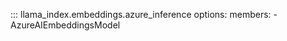 ::: llama_index.embeddings.azure_inference
    options:
      members:
        - AzureAIEmbeddingsModel
